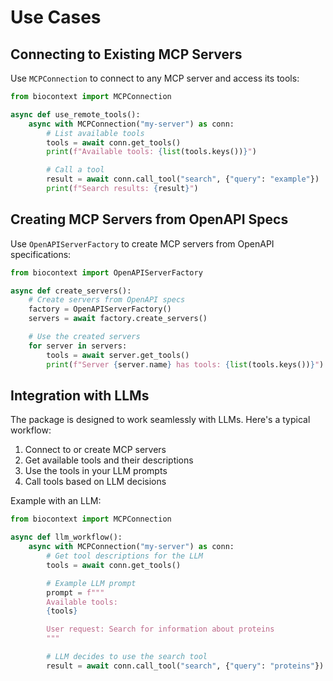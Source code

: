 # Use Cases

## Connecting to Existing MCP Servers

Use `MCPConnection` to connect to any MCP server and access its tools:

```python
from biocontext import MCPConnection

async def use_remote_tools():
    async with MCPConnection("my-server") as conn:
        # List available tools
        tools = await conn.get_tools()
        print(f"Available tools: {list(tools.keys())}")

        # Call a tool
        result = await conn.call_tool("search", {"query": "example"})
        print(f"Search results: {result}")
```

## Creating MCP Servers from OpenAPI Specs

Use `OpenAPIServerFactory` to create MCP servers from OpenAPI specifications:

```python
from biocontext import OpenAPIServerFactory

async def create_servers():
    # Create servers from OpenAPI specs
    factory = OpenAPIServerFactory()
    servers = await factory.create_servers()

    # Use the created servers
    for server in servers:
        tools = await server.get_tools()
        print(f"Server {server.name} has tools: {list(tools.keys())}")
```

## Integration with LLMs

The package is designed to work seamlessly with LLMs. Here's a typical workflow:

1. Connect to or create MCP servers
2. Get available tools and their descriptions
3. Use the tools in your LLM prompts
4. Call tools based on LLM decisions

Example with an LLM:

```python
from biocontext import MCPConnection

async def llm_workflow():
    async with MCPConnection("my-server") as conn:
        # Get tool descriptions for the LLM
        tools = await conn.get_tools()

        # Example LLM prompt
        prompt = f"""
        Available tools:
        {tools}

        User request: Search for information about proteins
        """

        # LLM decides to use the search tool
        result = await conn.call_tool("search", {"query": "proteins"})
```
